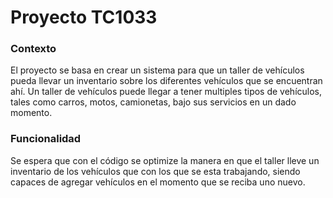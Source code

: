 # Proyecto TC1033

### Contexto
El proyecto se basa en crear un sistema para que un taller de vehículos pueda llevar un inventario sobre los diferentes vehículos que se encuentran ahí.
Un taller de vehículos puede llegar a tener multiples tipos de vehículos, tales como carros, motos, camionetas, bajo sus servicios en un dado momento.

### Funcionalidad
Se espera que con el código se optimize la manera en que el taller lleve un inventario de los vehículos que con los que se esta trabajando, siendo capaces de agregar vehículos en el momento que se reciba uno nuevo.
